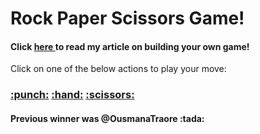 <div>
  <h1>Rock Paper Scissors Game!</h1>
  <h4>Click 
    <a href="https://rijuth.hashnode.dev/develop-your-own-github-readme-game">here </a>to read my article on building your own game!
  </h4>
  <p>Click on one of the below actions to play your move:</p>
  <h3>
    <a href="https://github.com/MarkisDev/rock-paper-scissors/issues/new?title=rps|rock">:punch:</a>
    <a href="https://github.com/MarkisDev/rock-paper-scissors/issues/new?title=rps|paper">:hand:</a>
    <a href="https://github.com/MarkisDev/rock-paper-scissors/issues/new?title=rps|scissor">:scissors:</a>
  </h3>
  <h4>Previous winner was @OusmanaTraore :tada:</h4>
</div>